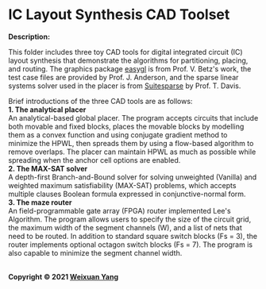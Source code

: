 # IC Layout Synthesis CAD Toolset
<b>Description:</b><br>

This folder includes three toy CAD tools for digital integrated circuit (IC) layout synthesis that demonstrate the algorithms for partitioning, placing, and routing. The graphics package [easygl](https://www.eecg.utoronto.ca/~vaughn/easygl/easygl.html) is from Prof. V. Betz's work, the test case files are provided by Prof. J. Anderson, and the sparse linear systems solver used in the placer is from [Suitesparse](https://github.com/DrTimothyAldenDavis/SuiteSparse) by Prof. T. Davis. 

Brief introductions of the three CAD tools are as follows:<br>
**1. The analytical placer** <br> An analytical-based global placer. The program accepts circuits that include both movable and fixed blocks, places the movable blocks by modelling them as a convex function and using conjugate gradient method to minimize the HPWL, then spreads them by using a flow-based algorithm to remove overlaps. The placer can maintain HPWL as much as possible while spreading when the anchor cell options are enabled. <br>
**2. The MAX-SAT solver** <br> A depth-first Branch-and-Bound solver for solving unweighted (Vanilla) and weighted maximum satisfiability (MAX-SAT) problems, which accepts multiple clauses Boolean formula expressed in conjunctive-normal form.<br>
**3. The maze router** <br> An field-programmable gate array (FPGA) router implemented Lee's Algorithm. The program allows users to specify the size of the circuit grid, the maximum width of the segment channels (W), and a list of nets that need to be routed. In addition to standard square switch blocks (Fs = 3), the router implements optional octagon switch blocks (Fs = 7). The program is also capable to minimize the segment channel width.

<br><b>Copyright © 2021 [Weixuan Yang](https://www.linkedin.com/in/weixuanyang/)</b>
